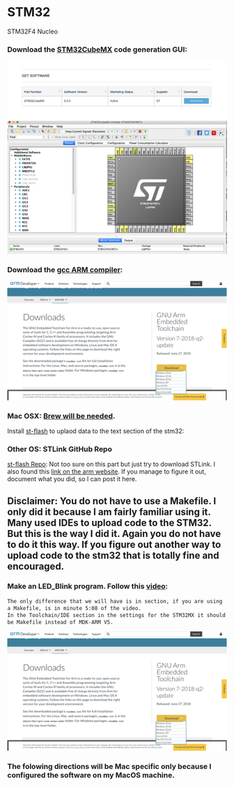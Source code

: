 # STM32
STM32F4 Nucleo 

### Download the [STM32CubeMX](https://www.st.com/en/development-tools/stm32cubemx.html) code generation GUI:

![alt text]( https://github.com/jimenezjose/STM32/blob/master/Images/STM32CubeMX%20Download.png "STM32MX")
![alt text]( https://github.com/jimenezjose/STM32/blob/master/Images/STM32CubeMX.png "STM32MX")

### Download the [gcc ARM compiler](https://developer.arm.com/open-source/gnu-toolchain/gnu-rm/downloads):

![alt text]( https://github.com/jimenezjose/STM32/blob/master/Images/gcc-arm%20compiler%20download.png "gcc arm")

### Mac OSX: [Brew will be needed](https://brew.sh/).

Install [st-flash](http://macappstore.org/stlink/) to uplaod data to the text section of the stm32: 

### Other OS: STLink GitHub Repo

[st-flash Repo](https://github.com/texane/stlink):
Not too sure on this part but just try to download STLink. 
I also found this [link on the arm website](https://www.st.com/en/development-tools/stsw-link004.html).
If you manage to figure it out, document what you did, so I can post it here.

## Disclaimer: You do not have to use a Makefile. I only did it because I am fairly familiar using it. Many used IDEs to upload code to the STM32. But this is the way I did it. Again you do not have to do it this way. If you figure out another way to upload code to the stm32 that is totally fine and encouraged.

### Make an LED_Blink program. Follow this [video](https://youtu.be/BJdXR0Al6os):

    The only difference that we will have is in section, if you are using a Makefile, is in minute 5:08 of the video.
    In the Toolchain/IDE section in the settings for the STM32MX it should be Makefile instead of MDK-ARM V5.
    
![alt text]( https://github.com/jimenezjose/STM32/blob/master/Images/gcc-arm%20compiler%20download.png "gcc arm")

### The folowing directions will be Mac specific only because I configured the software on my MacOS machine.




